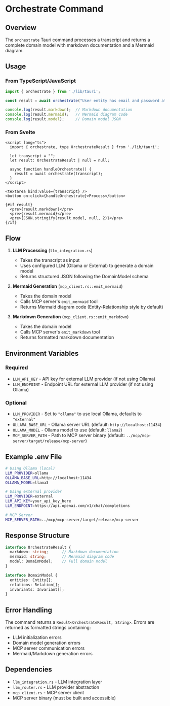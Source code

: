 # Orchestrate Command

## Overview

The `orchestrate` Tauri command processes a transcript and returns a complete domain model with markdown documentation and a Mermaid diagram.

## Usage

### From TypeScript/JavaScript

```typescript
import { orchestrate } from './lib/tauri';

const result = await orchestrate("User entity has email and password attributes");

console.log(result.markdown);  // Markdown documentation
console.log(result.mermaid);   // Mermaid diagram code
console.log(result.model);     // Domain model JSON
```

### From Svelte

```svelte
<script lang="ts">
  import { orchestrate, type OrchestrateResult } from './lib/tauri';

  let transcript = "";
  let result: OrchestrateResult | null = null;

  async function handleOrchestrate() {
    result = await orchestrate(transcript);
  }
</script>

<textarea bind:value={transcript} />
<button on:click={handleOrchestrate}>Process</button>

{#if result}
  <pre>{result.markdown}</pre>
  <pre>{result.mermaid}</pre>
  <pre>{JSON.stringify(result.model, null, 2)}</pre>
{/if}
```

## Flow

1. **LLM Processing** (`llm_integration.rs`)
   - Takes the transcript as input
   - Uses configured LLM (Ollama or External) to generate a domain model
   - Returns structured JSON following the DomainModel schema

2. **Mermaid Generation** (`mcp_client.rs::emit_mermaid`)
   - Takes the domain model
   - Calls MCP server's `emit_mermaid` tool
   - Returns Mermaid diagram code (Entity-Relationship style by default)

3. **Markdown Generation** (`mcp_client.rs::emit_markdown`)
   - Takes the domain model
   - Calls MCP server's `emit_markdown` tool
   - Returns formatted markdown documentation

## Environment Variables

### Required

- `LLM_API_KEY` - API key for external LLM provider (if not using Ollama)
- `LLM_ENDPOINT` - Endpoint URL for external LLM provider (if not using Ollama)

### Optional

- `LLM_PROVIDER` - Set to `"ollama"` to use local Ollama, defaults to `"external"`
- `OLLAMA_BASE_URL` - Ollama server URL (default: `http://localhost:11434`)
- `OLLAMA_MODEL` - Ollama model to use (default: `llama2`)
- `MCP_SERVER_PATH` - Path to MCP server binary (default: `../mcp/mcp-server/target/release/mcp-server`)

## Example .env File

```bash
# Using Ollama (local)
LLM_PROVIDER=ollama
OLLAMA_BASE_URL=http://localhost:11434
OLLAMA_MODEL=llama3

# Using external provider
LLM_PROVIDER=external
LLM_API_KEY=your_api_key_here
LLM_ENDPOINT=https://api.openai.com/v1/chat/completions

# MCP Server
MCP_SERVER_PATH=../mcp/mcp-server/target/release/mcp-server
```

## Response Structure

```typescript
interface OrchestrateResult {
  markdown: string;      // Markdown documentation
  mermaid: string;       // Mermaid diagram code
  model: DomainModel;    // Full domain model
}

interface DomainModel {
  entities: Entity[];
  relations: Relation[];
  invariants: Invariant[];
}
```

## Error Handling

The command returns a `Result<OrchestrateResult, String>`. Errors are returned as formatted strings containing:

- LLM initialization errors
- Domain model generation errors
- MCP server communication errors
- Mermaid/Markdown generation errors

## Dependencies

- `llm_integration.rs` - LLM integration layer
- `llm_router.rs` - LLM provider abstraction
- `mcp_client.rs` - MCP server client
- MCP server binary (must be built and accessible)
